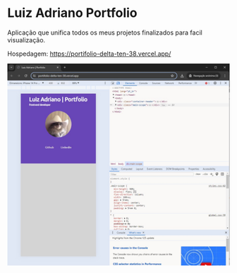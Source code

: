 # Luiz Adriano Portfolio
Aplicação que unifica todos os meus projetos finalizados para facil visualização.

Hospedagem: https://portifolio-delta-ten-38.vercel.app/

<img src="/assets/print-site.jpg">
